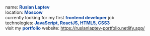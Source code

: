name: <span style='color:#0d47a1'>**Ruslan Laptev**</span> <br>
location: <span style='color:#0d47a1'>**Moscow**</span> <br>
currently looking for my first <span style='color:#0d47a1'>**frontend developer**</span> job <br>
technologies: <span style='color:#0d47a1'>**JavaScript, ReactJS, HTML5, CSS3**</span> <br>
visit my <span style='color:#0d47a1'>**portfolio**</span> website: https://ruslanlaptev-portfolio.netlify.app/
